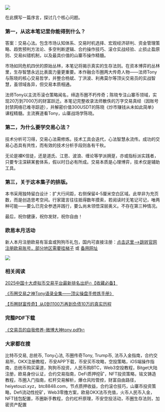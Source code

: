 ![](https://ac63e02.webp.li/交易之神Tony语录-序言.png)

在此撰写一篇序言，探讨几个核心问题。

### 第一，从这本笔记里你能得到什么？ 

答案：交易心法。包含市场认知体系、交易时机选择、宏观经济研判、资金管理策略、趋势预判方法论、多空判断逻辑、合约操作技巧、滚仓实战经验、止损止盈原则、交易纠错机制，以及最具价值的山寨币操作精髓。 

市场如同危机四伏的原始丛林，本笔记将揭示真实的生存法则。在资本博弈的丛林里，生存智慧永远比表面力量更重要。本作融合币圈两大传奇人物——法师Tony与陈晓的核心交易哲学，并整合杨斌、丁洪波、利弗莫尔等顶尖交易员的实战智慧，虽领域各异，但交易本质相通。

法师Tony以主流币滚仓策略闻名，缔造币圈不朽传奇；陈晓专注山寨币领域，实现20万到7000万的财富跃迁。本笔记完整收录法师散佚的万字交易真经（因账号封禁网络已难寻踪迹），并解密价值300USDT的陈晓《炒市赚钱从未如此简单》课程精髓。主流赛道看Tony，山寨战场学陈晓。

### 第二，为什么要学交易心法？ 

技术分析可习得，交易心法需修炼。技术工具会迭代，心法智慧永流传。成功的交易心态具有共性，而有效的技术分析手段则各有千秋。 

无论是裸K信徒，还是道氏、江恩、波浪、缠论等学派拥趸，亦或指标派实践者，只要专注深耕某套体系，假以时日必有所成。交易本质是心理博弈，技术仅是辅助工具。

### 第三，关于这本集子的排版。 

本书采用独特留白设计：扩大行间距，右侧保留4-5厘米空白区域。此举非为充页数，而是创造思考空间。行家箴言往往抵得数年摸索，若阅读时无笔记可记，唯两种可能——要么已完全参透并践行，要么尚未领悟深层奥义。不存在第三种情况。

最后，祝你健康，祝你发财，祝你自由！

### 欧易本月活动
新人本月注册欧易有盲盒或狗狗币礼包，国内可直接注册：[点击这里–>跳转官网注册欧易账号，部分地区需要挂梯子](https://www.okx.com/zh-hans/join/74873351)  或 [备用网址](https://www.chouyi.world/zh-hans/join/18639032)

[![](https://fe095ec.webp.li/top-10-exchanges-001.jpg)](https://www.chouyi.world/zh-hans/join/18639032)

### 相关阅读
[2025中国十大虚拟币交易平台最新排名出炉🔥【收藏必备】](https://btc8848.com/top-10-exchanges/)

[《币圈交易之神Tony语录全集——顶尖操盘手修炼手册》](https://heiyetouzi.xyz/tony-yulu-youxiucaopanshoujiangyi)

[【币圈财富传奇】从0到1100万再到负债10万的真实历程](https://heiyetouzi.xyz/biquanstory001/)

### 完整PDF下载
[《交易员的自我修养-微博大神tony.pdf》🔥](https://heiyetouzi.xyz/downloads)

### 大家都在搜
比特币交易, 总统币, Tony心法, 币圈传奇Tony, Trump币, 法币入金指南，合约交易所，OKX注册教程，币安APP下载，币安买币攻略，空投策略，iOS端操作指南，总统币购买渠道，狗狗币投资，人民币购BTC，Web3空投教程，Bitget大陆注册，欧易身份认证，合约交易指南，DeFi质押挖矿，NFT投资策略，铭文铸造教程，币圈入门指南，杠杆交易解析，爆仓风险管控，财富自由路径，heiyetouzi.xyz，btc8848.com，节点质押收益，合约滚仓技巧，山寨币投资策略，Defi流动性挖矿，Web3零撸方案，欧易OKX法币充值，火币人民币入金，NFT钱包配置，币圈新手教程，合约杠杆原理，币安空投活动，币圈生存法则，加密资产配置